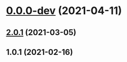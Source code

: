 # [0.0.0-dev](https://github.com/AlexRogalskiy/charts/compare/v2.0.1...v0.0.0-dev) (2021-04-11)



## [2.0.1](https://github.com/AlexRogalskiy/charts/compare/2.0.1...v2.0.1) (2021-03-05)



## 1.0.1 (2021-02-16)



